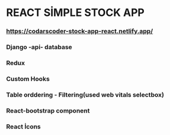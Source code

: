 # REACT SİMPLE STOCK APP

### https://codarscoder-stock-app-react.netlify.app/

### Django -api- database

### Redux

### Custom Hooks

### Table orddering - Filtering(used web vitals selectbox)

### React-bootstrap component

### React İcons
